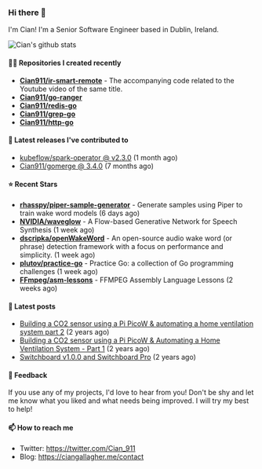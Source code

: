 ### Hi there 👋

I'm Cian! I'm a Senior Software Engineer based in Dublin, Ireland.

![Cian's github stats](https://github-readme-stats.vercel.app/api?username=CIan911&theme=dracula&show_icons=true)

#### 👨‍💻 Repositories I created recently
- **[Cian911/ir-smart-remote](https://github.com/Cian911/ir-smart-remote)** - The accompanying code related to the Youtube video of the same title.
- **[Cian911/go-ranger](https://github.com/Cian911/go-ranger)**
- **[Cian911/redis-go](https://github.com/Cian911/redis-go)**
- **[Cian911/grep-go](https://github.com/Cian911/grep-go)**
- **[Cian911/http-go](https://github.com/Cian911/http-go)**

#### 🚀 Latest releases I've contributed to


- [kubeflow/spark-operator @ v2.3.0](https://github.com/kubeflow/spark-operator/releases/tag/v2.3.0) (1 month ago)
- [Cian911/gomerge @ 3.4.0](https://github.com/Cian911/gomerge/releases/tag/3.4.0) (7 months ago)

#### ⭐ Recent Stars


- **[rhasspy/piper-sample-generator](https://github.com/rhasspy/piper-sample-generator)** - Generate samples using Piper to train wake word models (6 days ago)
- **[NVIDIA/waveglow](https://github.com/NVIDIA/waveglow)** - A Flow-based Generative Network for Speech Synthesis (1 week ago)
- **[dscripka/openWakeWord](https://github.com/dscripka/openWakeWord)** - An open-source audio wake word (or phrase) detection framework with a focus on performance and simplicity. (1 week ago)
- **[plutov/practice-go](https://github.com/plutov/practice-go)** - Practice Go: a collection of Go programming challenges (1 week ago)
- **[FFmpeg/asm-lessons](https://github.com/FFmpeg/asm-lessons)** - FFMPEG Assembly Language Lessons (2 weeks ago)

#### 📄 Latest posts
- [Building a CO2 sensor using a Pi PicoW &amp; automating a home ventilation system part 2](https://ciangallagher.me/2023/11/27/Co2-sensor-using-tiny-go-part-2/) (2 years ago)
- [Building a CO2 sensor using a Pi PicoW &amp; Automating a Home Ventilation System - Part 1](https://ciangallagher.me/2023/11/04/custom-co2-sensor-using-using-pi-picow/) (2 years ago)
- [Switchboard v1.0.0 and Switchboard Pro](https://ciangallagher.me/2022/09/17/Switchboard-v1-and-pro/) (2 years ago)

#### 💬 Feedback

If you use any of my projects, I'd love to hear from you! Don't be shy and let me know what you liked
and what needs being improved. I will try my best to help!

#### 📫 How to reach me

- Twitter: https://twitter.com/Cian_911
- Blog: https://ciangallagher.me/contact

